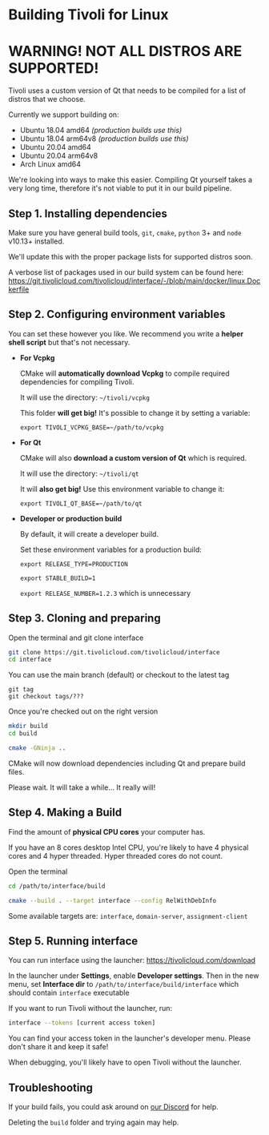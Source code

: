 # Building Tivoli for Linux

# WARNING! NOT ALL DISTROS ARE SUPPORTED!

Tivoli uses a custom version of Qt that needs to be compiled for a list of distros that we choose.

Currently we support building on:

-   Ubuntu 18.04 amd64 _(production builds use this)_
-   Ubuntu 18.04 arm64v8 _(production builds use this)_
-   Ubuntu 20.04 amd64
-   Ubuntu 20.04 arm64v8
-   Arch Linux amd64

We're looking into ways to make this easier. Compiling Qt yourself takes a very long time, therefore it's not viable to put it in our build pipeline.

## Step 1. Installing dependencies

Make sure you have general build tools, `git`, `cmake`, `python` 3+ and `node` v10.13+ installed.

We'll update this with the proper package lists for supported distros soon.

A verbose list of packages used in our build system can be found here: https://git.tivolicloud.com/tivolicloud/interface/-/blob/main/docker/linux.Dockerfile

## Step 2. Configuring environment variables

You can set these however you like. We recommend you write a **helper shell script** but that's not necessary.

-   **For Vcpkg**

    CMake will **automatically download Vcpkg** to compile required dependencies for compiling Tivoli.

    It will use the directory: `~/tivoli/vcpkg`

    This folder **will get big!** It's possible to change it by setting a variable:

    `export TIVOLI_VCPKG_BASE=~/path/to/vcpkg`

-   **For Qt**

    CMake will also **download a custom version of Qt** which is required.

    It will use the directory: `~/tivoli/qt`

    It will **also get big!** Use this environment variable to change it:

    `export TIVOLI_QT_BASE=~/path/to/qt`

-   **Developer or production build**

    By default, it will create a developer build.

    Set these environment variables for a production build:

    `export RELEASE_TYPE=PRODUCTION`

    `export STABLE_BUILD=1`

    `export RELEASE_NUMBER=1.2.3` which is unnecessary

## Step 3. Cloning and preparing

Open the terminal and git clone interface

```bash
git clone https://git.tivolicloud.com/tivolicloud/interface
cd interface
```

You can use the main branch (default) or checkout to the latest tag

```
git tag
git checkout tags/???
```

Once you're checked out on the right version

```bash
mkdir build
cd build

cmake -GNinja ..
```

CMake will now download dependencies including Qt and prepare build files.

Please wait. It will take a while... It really will!

## Step 4. Making a Build

Find the amount of **physical CPU cores** your computer has.

If you have an 8 cores desktop Intel CPU, you're likely to have 4 physical cores and 4 hyper threaded. Hyper threaded cores do not count.

Open the terminal

```bash
cd /path/to/interface/build

cmake --build . --target interface --config RelWithDebInfo
```

Some available targets are: `interface`, `domain-server`, `assignment-client`

## Step 5. Running interface

You can run interface using the launcher: https://tivolicloud.com/download

In the launcher under **Settings**, enable **Developer settings**. Then in the new menu, set **Interface dir** to `/path/to/interface/build/interface` which should contain `interface` executable

If you want to run Tivoli without the launcher, run:

```bash
interface --tokens [current access token]
```

You can find your access token in the launcher's developer menu. Please don't share it and keep it safe!

When debugging, you'll likely have to open Tivoli without the launcher.

## Troubleshooting

If your build fails, you could ask around on [our Discord](https://tivolicloud.com/discord) for help.

Deleting the `build` folder and trying again may help.
